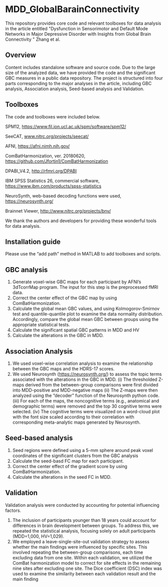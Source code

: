# MDD_GlobalBarainConnectivity
This repository provides core code and relevant toolboxes for data analysis in the article entitled "Dysfunction in Sensorimotor and Default Mode Networks in Major Depressive Disorder with Insights from Global Brain Connectivity " Zhang et al.

## Overview
Content includes standalone software and source code. Due to the large size of the analyzed data, we have provided the code and the significant GBC measures in a public data repository. The project is structured into four parts corresponding to the major analyses in the article, including GBC analysis, Association analysis, Seed-based analysis and Validation.


## Toolboxes
The code and toolboxes were included below. 

SPM12, https://www.fil.ion.ucl.ac.uk/spm/software/spm12/

SeeCAT, www.nitrc.org/projects/seecat/

AFNI, https://afni.nimh.nih.gov/

ComBatHarmonization, ver. 20180620, https://github.com/Jfortin1/ComBatHarmonization

DPABI_V4.2, http://rfmri.org/DPABI

IBM SPSS Statistics 26, commercial software, https://www.ibm.com/products/spss-statistics

NeuroSynth, web-based decoding functions were used, https://neurosynth.org/

Brainnet Viewer, http://www.nitrc.org/projects/bnv/

We thank the authors and developers for providing these wonderful tools for data analysis. 

## Installation guide
Please use the “add path” method in MATLAB to add toolboxes and scripts. 

## GBC analysis
1. Generate voxel-wise GBC maps for each participant by AFNI’s 3dTcorrMap program. The input for this step is the preprocessed fMRI data.
2. Correct the center effect of the GBC map by using ComBatHarmonization.
3. Calculate the global mean GBC values, and using Kolmogorov-Smirnov test and quantile-quantile plot to examine the data normality distribution. Accordingly, compare the global mean GBC between groups using the appropriate statistical tests. 
4. Calculate the significant spatial GBC patterns in MDD and HV
5. Calculate the alterations in the GBC in MDD. 

## Association Analysis
1. We used voxel-wise correlation analysis to examine the relationship between the GBC maps and the HDRS-17 scores.
2. We used Neurosynth (https://neurosynth.org/) to assess the topic terms associated with the alterations in the GBC in MDD. 
	(i) The thresholded Z-maps derived from the between-group comparisons were first divided into MDD-positive and MDD-negative maps 
	(ii) The Z-maps were then analyzed using the “decoder” function of the Neurosynth python code. 
	(iii) For each of the maps, the noncognitive terms (e.g., anatomical and demographic terms) were removed and the top 30 cognitive terms were selected. 
	(iv) The cognitive terms were visualized on a word-cloud plot with the font size scaled according to their correlation with corresponding meta-analytic maps generated by Neurosynth.

## Seed-based analysis
1. Seed regions were defined using a 5-mm sphere around peak voxel coordinates of the significant clusters from the GBC analysis
2. Calculate the seed-basd FC map for each participant.
3. Correct the center effect of the gradient score by using ComBatHarmonization.
4. Calculate the alterations in the seed FC in MDD.

## Validation
Validation analysis were conducted by accounting for potential influencing factors. 
1. The inclusion of participants younger than 18 years could account for differences in brain development between groups. To address this, we repeated the statistical analysis, focusing solely on adult participants (MDD=1,000, HV=1,029). 
2. We employed a leave-single-site-out validation strategy to assess whether the main findings were influenced by specific sites. This involved repeating the between-group comparisons, each time excluding data from one site. Within each validation, we utilized the ComBat harmonization model to correct for site effects in the remaining nine sites after excluding one site. The Dice coefficient (DSC) index was used to examine the similarity between each validation result and the main finding
